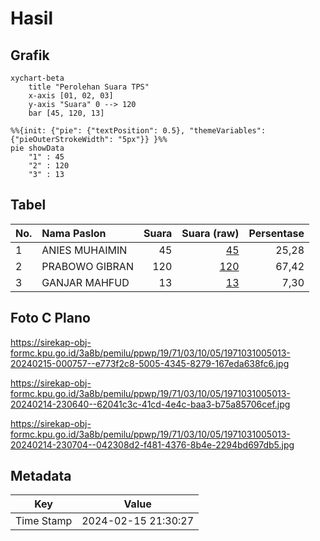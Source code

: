 # Hasil

## Grafik

```mermaid
xychart-beta
    title "Perolehan Suara TPS"
    x-axis [01, 02, 03]
    y-axis "Suara" 0 --> 120
    bar [45, 120, 13]
```

```mermaid
%%{init: {"pie": {"textPosition": 0.5}, "themeVariables": {"pieOuterStrokeWidth": "5px"}} }%%
pie showData
    "1" : 45
    "2" : 120
    "3" : 13
```

## Tabel

| No. | Nama Paslon    | Suara | Suara (raw) | Persentase |
|:--- |:-------------- | -----:| -----------:| ----------:|
| 1   | ANIES MUHAIMIN | 45    | [45][p-1]   | 25,28      |
| 2   | PRABOWO GIBRAN | 120   | [120][p-2]  | 67,42      |
| 3   | GANJAR MAHFUD  | 13    | [13][p-3]   | 7,30       |


[p-1]: https://github.com/gigit-pemilu/pemilu-2024-19-kepulauan-bangka-belitung/blob/main/pilpres/hitung-suara/sub/19-kepulauan-bangka-belitung/sub/71-kota-pangkal-pinang/sub/03-pangkal-balam/sub/1005-lontong-pancur/sub/013-tps/sub/paslon-1.txt
[p-2]: https://github.com/gigit-pemilu/pemilu-2024-19-kepulauan-bangka-belitung/blob/main/pilpres/hitung-suara/sub/19-kepulauan-bangka-belitung/sub/71-kota-pangkal-pinang/sub/03-pangkal-balam/sub/1005-lontong-pancur/sub/013-tps/sub/paslon-2.txt
[p-3]: https://github.com/gigit-pemilu/pemilu-2024-19-kepulauan-bangka-belitung/blob/main/pilpres/hitung-suara/sub/19-kepulauan-bangka-belitung/sub/71-kota-pangkal-pinang/sub/03-pangkal-balam/sub/1005-lontong-pancur/sub/013-tps/sub/paslon-3.txt

## Foto C Plano

https://sirekap-obj-formc.kpu.go.id/3a8b/pemilu/ppwp/19/71/03/10/05/1971031005013-20240215-000757--e773f2c8-5005-4345-8279-167eda638fc6.jpg

https://sirekap-obj-formc.kpu.go.id/3a8b/pemilu/ppwp/19/71/03/10/05/1971031005013-20240214-230640--62041c3c-41cd-4e4c-baa3-b75a85706cef.jpg

https://sirekap-obj-formc.kpu.go.id/3a8b/pemilu/ppwp/19/71/03/10/05/1971031005013-20240214-230704--042308d2-f481-4376-8b4e-2294bd697db5.jpg


## Metadata

| Key        | Value               |
| ---------- | ------------------- |
| Time Stamp | 2024-02-15 21:30:27 |



